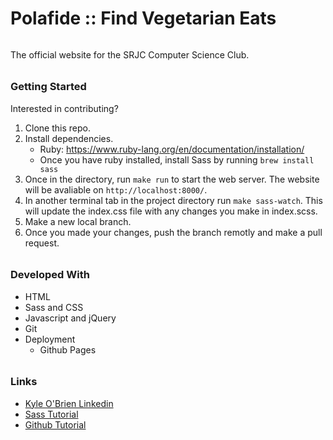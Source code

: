 # Polafide :: Find Vegetarian Eats

######

The official website for the SRJC Computer Science Club.

######

### Getting Started

Interested in contributing?

1.  Clone this repo.
2.  Install dependencies.
    * Ruby: https://www.ruby-lang.org/en/documentation/installation/
    * Once you have ruby installed, install Sass by running `brew install sass`
3.  Once in the directory, run `make run` to start the web server. The website will be avaliable on `http://localhost:8000/`.
4.  In another terminal tab in the project directory run `make sass-watch`. This will update the index.css file with any changes you make in index.scss.
5. Make a new local branch.
6. Once you made your changes, push the branch remotly and make a pull request.

######

### Developed With

* HTML
* Sass and CSS
* Javascript and jQuery
* Git
* Deployment
  * Github Pages

######

### Links

* [Kyle O'Brien Linkedin](www.linkedin.com/in/kyle1668)
* [Sass Tutorial](https://www.tutorialspoint.com/sass/index.htm)
* [Github Tutorial](https://guides.github.com/activities/hello-world/)
